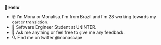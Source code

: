 <b> 👋 Hello!</b>
- 🤓 I'm Mona or Monalisa, I'm from Brazil and I'm 28 working towards my career transiction. 
- 🌱 Software Engineer Student at UNINTER.
- 💭 Ask me anything or feel free to give me any feedback.
- 🔍 Find me on twitter @monascape 


